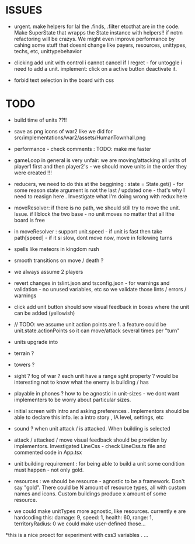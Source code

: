# ISSUES


 * urgent. make helpers for lal the .finds, .filter etccthat are in the code. Make SuperState that wrapps the State instance with helpers!! if notm refactoring will be crazys. We might even improve performance by cahing some stuff that doesnt change like payers, resources, unittypes, techs, etc, unittypebehavior

* clicking add unit with control i cannot cancel if I regret - for untoggle i need to add a unit. implement: click on a active button deactivate it.

* forbid text selection in the board with css

# TODO

 * build time of units ??!!



* save as png icons of war2 like we did for src/implementations/war2/assets/HumanTownhall.png

* performance - check comments : TODO: make me faster

* gameLoop in general  is very unfair: we are moving/attacking all units of player1 first and then player2's - we should move units in the order they were created !!!

* reducers, we need to do this at the beggining : state = State.get()    -  for some reason state argument is not the last / updated one - that's why I need to reasign here . Investigate what I'm doing wrong with redux here

 * moveResolver: if there is no path, we should still try to move the unit. Issue. if I block the two base - no unit moves no matter that all lthe board is free

 * in moveResolver :  support unit.speed - if unit is fast then take path[speed] - if it si slow, dont move now, move in following turns

 * spells like meteors in kingdom rush

 * smooth transitions on move / death ? 

 * we always assume 2 players

* revert changes in tslint.json and tsconfig.json - for warnings and validation - no unused variables, etc so we validate those lints / errors / warnings

* click add unit button should sow visual feedback in boxes where the unit can be added (yellowish)

* // TODO: we assume unit action points are 1. a feature could be unit.state.actionPoints so it can move/attack several times per "turn"

* units upgrade into

* terrain ? 

* towers ? 

* sight ? fog of war ? each unit have a range sght property ? would be interesting not to know what the enemy is building / has

* playable in phones ? how to be agnostic in unit-sizes - we dont want implementers to be worry about particular sizes. 

* initial screen with intro and asking preferences . Implementors should be able to declare this info. ie: a intro story , IA level, settings, etc

* sound ? when unit attack / is attacked. When building is selected

* attack / attacked / move visual feedback should be providen by implementors. Investigated LineCss - check LineCss.ts file and commented code in App.tsx

* unit building requirement : for being able to build a unit some condition must happen - not only gold. 


* resources : we should be resource - agnostic to be a framework. Don't say "gold". There could be N amount of resource types, all with custom names and icons. Custom buildings produce x amount of some resource.


 * we could make unitTypes more agnostic, like resources. currently e are hardcoding this:  damage: 9,     speed: 1,       health: 60,        range: 1,     territoryRadius: 0 we could make user-defined those... 


  *this is a nice proect for experiment with css3 variables . ... 